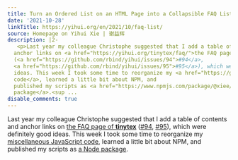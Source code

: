 ```yaml
---
title: Turn an Ordered List on an HTML Page into a Collapsible FAQ List
date: '2021-10-28'
linkTitle: https://yihui.org/en/2021/10/faq-list/
source: Homepage on Yihui Xie | 谢益辉
description: |2-
   <p>Last year my colleague Christophe suggested that I add a table of contents and
  anchor links on <a href="https://yihui.org/tinytex/faq/">the FAQ page of <strong>tinytex</strong></a>
  (<a href="https://github.com/rbind/yihui/issues/94">#94</a>,
  <a href="https://github.com/rbind/yihui/issues/95">#95</a>), which were definitely good
  ideas. This week I took some time to reorganize my <a href="https://github.com/yihui/misc.js">miscellaneous JavaScript
  code</a>, learned a little bit about NPM, and
  published my scripts as <a href="https://www.npmjs.com/package/@xiee/utils">a Node
  package</a>.<sup ...
disable_comments: true
---
```

 <p>Last year my colleague Christophe suggested that I add a table of contents and
anchor links on <a href="https://yihui.org/tinytex/faq/">the FAQ page of <strong>tinytex</strong></a>
(<a href="https://github.com/rbind/yihui/issues/94">#94</a>,
<a href="https://github.com/rbind/yihui/issues/95">#95</a>), which were definitely good
ideas. This week I took some time to reorganize my <a href="https://github.com/yihui/misc.js">miscellaneous JavaScript
code</a>, learned a little bit about NPM, and
published my scripts as <a href="https://www.npmjs.com/package/@xiee/utils">a Node
package</a>.<sup ...
